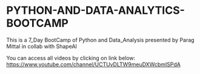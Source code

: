 # PYTHON-AND-DATA-ANALYTICS-BOOTCAMP
This is a 7_Day BootCamp of Python and Data_Analysis presented by Parag Mittal in collab with ShapeAI

You can access all videos by clicking on link below:
https://www.youtube.com/channel/UCTUvDLTW9meuDXWcbmISPdA
